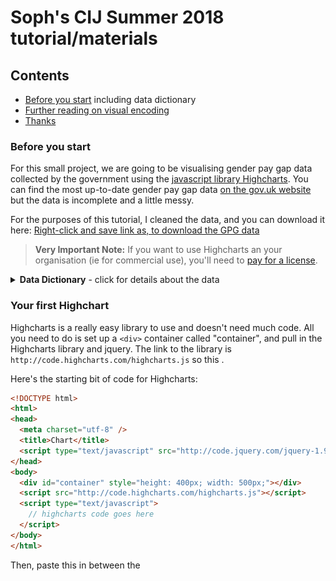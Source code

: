 # Soph's CIJ Summer 2018 tutorial/materials

## Contents
* [Before you start](#before-you-start) including data dictionary
* [Further reading on visual encoding](#more-info-about-encoding)
* [Thanks](#thanks)

### Before you start
For this small project, we are going to be visualising gender pay gap data collected by the government using the [javascript library Highcharts](https://www.highcharts.com/ "Highcharts"). You can find the most up-to-date gender pay gap data [on the gov.uk website](https://gender-pay-gap.service.gov.uk/ "Gender Pay Gap Statistics") but the data is incomplete and a little messy.

For the purposes of this tutorial, I cleaned the data, and you can download it here: [Right-click and save link as, to download the GPG data](https://raw.githubusercontent.com/sophiewarnes/sophiewarnes.github.io/master/Training/Files/clean-gpg-data.csv "UK Gender Pay Gap Data")

> **Very Important Note:** If you want to use Highcharts an your organisation (ie for commercial use), you'll need to [pay for a license](http://www.highcharts.com/products/highcharts "Pay for a HighCharts license").

<details> 
 <Summary><strong>Data Dictionary</strong> - click for details about the data</Summary>

The file `clean-gpg-data.csv` contains one row for every company which submitted data to the government regarding their gender pay gap. For the hourly comparison columns, a minus value means women have higher pay, and a positive value means men have higher pay. The column headings are:
* **CompanyName:** The name of the company.
* **Address:** Full address where possible, including postcodes.
* **CompanyNumber:** The company number as registered at [Companies House](https://www.gov.uk/government/organisations/companies-house "Companies House")
* **SicCodes:** The Standard Industrial Classification code (for more information, all SIC codes are [listed on Companies House here](https://resources.companieshouse.gov.uk/sic/ "(SIC) Code List")
* **DiffMeanHourlyPercent:** Mean pay gap between men and women.
* **DiffMedianHourlyPercent:** Median pay gap between men and women.
* **DiffMeanBonusPercent:** Mean bonus pay gap between men and women.
* **DiffMedianBonusPercent:** Median bonus pay gap between men and women.
* **MaleBonusPercent:** The proportion of men in the organisation receiving a bonus payment.
* **FemaleBonusPercent:** The proportion of women in the organisation receiving a bonus payment.
* **MaleLowerQuartile:** The proportion of men with salaries in the lower quartile (paid below the 25th percentile point).
* **FemaleLowerQuartile:** The proportion of women with salaries in the lower quartile (paid below the 25th percentile point).
* **MaleLowerMiddleQuartile:** The proportion of men with salaries in the lower middle quartile (paid above the 25th percentile point and at or below the median).
* **FemaleLowerMiddleQuartile:** The proportion of women with salaries in the lower middle quartile (paid above the 25th percentile point and at or below the median).
* **MaleUpperMiddleQuartile:** The proportion of men with salaries in the upper middle quartile (paid above the median and at or below the 75th percentile point).
* **FemaleUpperMiddleQuartile:** The proportion of women with salaries in the upper middle quartile (paid above the median and at or below the 75th percentile point).
* **MaleTopQuartile:** The proportion of men with salaries in the top quartile of the whole organisation (paid above the 75th percentile point).
* **FemaleTopQuartile:** The proportion of women with salaries in the top quartile of the whole organisation (paid above the 75th percentile point).
* **EmployerSize:** The number of employees the company has. These are in buckets, such as 250 to 499 and 500 to 999.
* **SubmittedAfterDeadline:** A Boolean (TRUE or FALSE) value indicating whether it was submitted after the deadline or before.
</details>

### Your first Highchart

Highcharts is a really easy library to use and doesn't need much code. All you need to do is set up a `<div>` container called "container", and pull in the Highcharts library and jquery. The link to the library is `http://code.highcharts.com/highcharts.js` so this .

Here's the starting bit of code for Highcharts:
```html
<!DOCTYPE html>
<html>
<head>
  <meta charset="utf-8" />
  <title>Chart</title>
  <script type="text/javascript" src="http://code.jquery.com/jquery-1.9.1.js"></script>
</head>
<body>
  <div id="container" style="height: 400px; width: 500px;"></div>
  <script src="http://code.highcharts.com/highcharts.js"></script>
  <script type="text/javascript">
    // highcharts code goes here
  </script>
</body>
</html>
```

Then, paste this in between the <script> tags:
```javascript
 $('#container').highcharts({
  series: [{
    data: [190, 3334, 1792, 1578, 325, 42, 142]
  }]
});
```
 
It should look like this:

![Basic Highchart](https://raw.githubusercontent.com/sophiewarnes/sophiewarnes.github.io/master/Training/Files/first-chart.PNG "Basic Highcharts chart")

This is fine but a bit useless for our purposes. We are better off changing the 

```html
$('#container').highcharts({
  chart: {
    type: 'column'
  },
  title: {
    text: 'Results of the 2015 U.K. general election'
  },
  xAxis: {
    categories: ['CON', 'LAB', 'SNP', 'LD', 'OTHER']
  },
  series: [{
    data: [331, 232, 56, 8, 23]
  }]
});

### More info about encoding

If you are interested in reading any further about encoding - what I discussed in the presentation was very brief - O'Reilly has a [great chapter on encoding](https://www.oreilly.com/library/view/designing-data-visualizations/9781449314774/ch04.html "Designing Data Visualizations: Choose Appropriate Visual Encodings") which includes this really helpful resource:

![Understanding different types of data and encoding](https://www.oreilly.com/library/view/designing-data-visualizations/9781449314774/httpatomoreillycomsourceoreillyimages898026.png "Understanding different types of data and encoding")


### Thanks
Thank you to [Elliot Bentley](https://twitter.com/elliot_bentley "@Elliot_Bentley on Twitter") for writing the original HighCharts tutorial in 2015.
